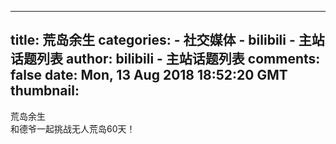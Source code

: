 
---
title: 荒岛余生
categories: 
    - 社交媒体
    - bilibili - 主站话题列表
author: bilibili - 主站话题列表
comments: false
date: Mon, 13 Aug 2018 18:52:20 GMT
thumbnail: 
---

<div>   
荒岛余生<br> 和德爷一起挑战无人荒岛60天！  
</div>
            